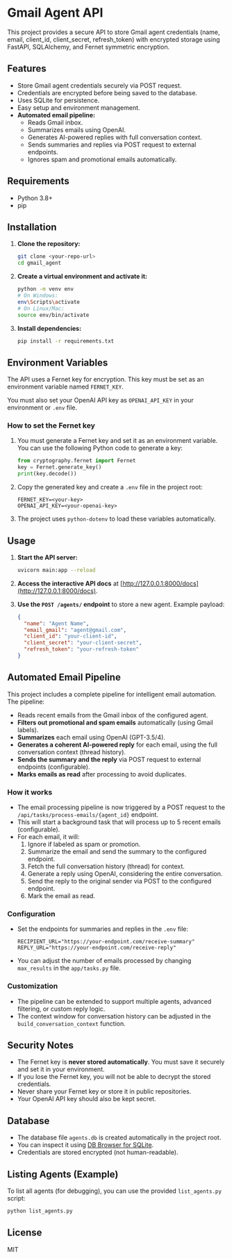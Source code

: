 # Gmail Agent API

This project provides a secure API to store Gmail agent credentials (name, email, client_id, client_secret, refresh_token) with encrypted storage using FastAPI, SQLAlchemy, and Fernet symmetric encryption.

## Features

- Store Gmail agent credentials securely via POST request.
- Credentials are encrypted before being saved to the database.
- Uses SQLite for persistence.
- Easy setup and environment management.
- **Automated email pipeline:**
  - Reads Gmail inbox.
  - Summarizes emails using OpenAI.
  - Generates AI-powered replies with full conversation context.
  - Sends summaries and replies via POST request to external endpoints.
  - Ignores spam and promotional emails automatically.

## Requirements

- Python 3.8+
- pip

## Installation

1.  **Clone the repository:**
    ```bash
    git clone <your-repo-url>
    cd gmail_agent
    ```

2.  **Create a virtual environment and activate it:**
    ```bash
    python -m venv env
    # On Windows:
    env\Scripts\activate
    # On Linux/Mac:
    source env/bin/activate
    ```

3.  **Install dependencies:**
    ```bash
    pip install -r requirements.txt
    ```

## Environment Variables

The API uses a Fernet key for encryption. This key must be set as an environment variable named `FERNET_KEY`.

You must also set your OpenAI API key as `OPENAI_API_KEY` in your environment or `.env` file.

### How to set the Fernet key

1.  You must generate a Fernet key and set it as an environment variable. You can use the following Python code to generate a key:

    ```python
    from cryptography.fernet import Fernet
    key = Fernet.generate_key()
    print(key.decode())
    ```

2.  Copy the generated key and create a `.env` file in the project root:

    ```
    FERNET_KEY=<your-key>
    OPENAI_API_KEY=<your-openai-key>
    ```

3. The project uses `python-dotenv` to load these variables automatically.

## Usage

1.  **Start the API server:**
    ```bash
    uvicorn main:app --reload
    ```

2.  **Access the interactive API docs** at [http://127.0.0.1:8000/docs](http://127.0.0.1:8000/docs).

3.  **Use the `POST /agents/` endpoint** to store a new agent. Example payload:

    ```json
    {
      "name": "Agent Name",
      "email_gmail": "agent@gmail.com",
      "client_id": "your-client-id",
      "client_secret": "your-client-secret",
      "refresh_token": "your-refresh-token"
    }
    ```

## Automated Email Pipeline

This project includes a complete pipeline for intelligent email automation. The pipeline:

- Reads recent emails from the Gmail inbox of the configured agent.
- **Filters out promotional and spam emails** automatically (using Gmail labels).
- **Summarizes** each email using OpenAI (GPT-3.5/4).
- **Generates a coherent AI-powered reply** for each email, using the full conversation context (thread history).
- **Sends the summary and the reply** via POST request to external endpoints (configurable).
- **Marks emails as read** after processing to avoid duplicates.

### How it works

- The email processing pipeline is now triggered by a POST request to the `/api/tasks/process-emails/{agent_id}` endpoint.
- This will start a background task that will process up to 5 recent emails (configurable).
- For each email, it will:
  1.  Ignore if labeled as spam or promotion.
  2.  Summarize the email and send the summary to the configured endpoint.
  3.  Fetch the full conversation history (thread) for context.
  4.  Generate a reply using OpenAI, considering the entire conversation.
  5.  Send the reply to the original sender via POST to the configured endpoint.
  6.  Mark the email as read.

### Configuration

- Set the endpoints for summaries and replies in the `.env` file:

  ```
  RECIPIENT_URL="https://your-endpoint.com/receive-summary"
  REPLY_URL="https://your-endpoint.com/receive-reply"
  ```

- You can adjust the number of emails processed by changing `max_results` in the `app/tasks.py` file.

### Customization

- The pipeline can be extended to support multiple agents, advanced filtering, or custom reply logic.
- The context window for conversation history can be adjusted in the `build_conversation_context` function.

## Security Notes

- The Fernet key is **never stored automatically**. You must save it securely and set it in your environment.
- If you lose the Fernet key, you will not be able to decrypt the stored credentials.
- Never share your Fernet key or store it in public repositories.
- Your OpenAI API key should also be kept secret.

## Database

- The database file `agents.db` is created automatically in the project root.
- You can inspect it using [DB Browser for SQLite](https://sqlitebrowser.org/).
- Credentials are stored encrypted (not human-readable).

## Listing Agents (Example)

To list all agents (for debugging), you can use the provided `list_agents.py` script:

```bash
python list_agents.py
```

## License

MIT
